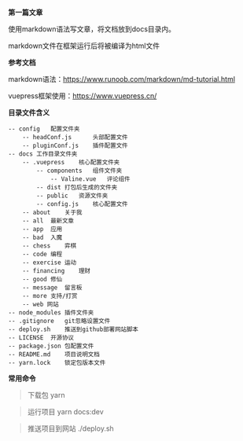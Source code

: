 **第一篇文章**

使用markdown语法写文章，将文档放到docs目录内。

markdown文件在框架运行后将被编译为html文件

**参考文档**

markdown语法：https://www.runoob.com/markdown/md-tutorial.html

vuepress框架使用：https://www.vuepress.cn/

**目录文件含义**

```
-- config   配置文件夹
    -- headConf.js      头部配置文件            
    -- pluginConf.js    插件配置文件               
-- docs 工作目录文件夹
    -- .vuepress    核心配置文件夹
        -- components   组件文件夹
            -- Valine.vue   评论组件
        -- dist 打包后生成的文件夹
        -- public   资源文件夹
        -- config.js    核心配置文件
    -- about    关于我
    -- all  最新文章
    -- app  应用
    -- bad  入魔
    -- chess    弈棋
    -- code 编程
    -- exercise 运动
    -- financing    理财
    -- good 修仙
    -- message  留言板
    -- more 支持/打赏
    -- web 网站
-- node_modules 插件文件夹
-- .gitignore   git忽略设置文件
-- deploy.sh    推送到github部署网站脚本
-- LICENSE  开源协议
-- package.json 包配置文件
-- README.md    项目说明文档
-- yarn.lock    锁定包版本文件 
```

**常用命令**

> 下载包
yarn

> 运行项目
yarn docs:dev

> 推送项目到网站
./deploy.sh
